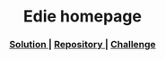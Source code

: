 <h1 align="center">Edie homepage</h1>

<div align="center">
  <h3>
    <a href="https://edie-homepage-4ff78.web.app">
      Solution
    </a>
    <span> | </span>
    <a href="https://github.com/AndrewwwDev/Responsive-web-Developer/tree/main/Edie%20homepage">
      Repository
    </a>
    <span> | </span>
    <a href="https://devchallenges.io/challenges/xobQBuf8zWWmiYMIAZe0">
      Challenge
    </a>
  </h3>
</div>
